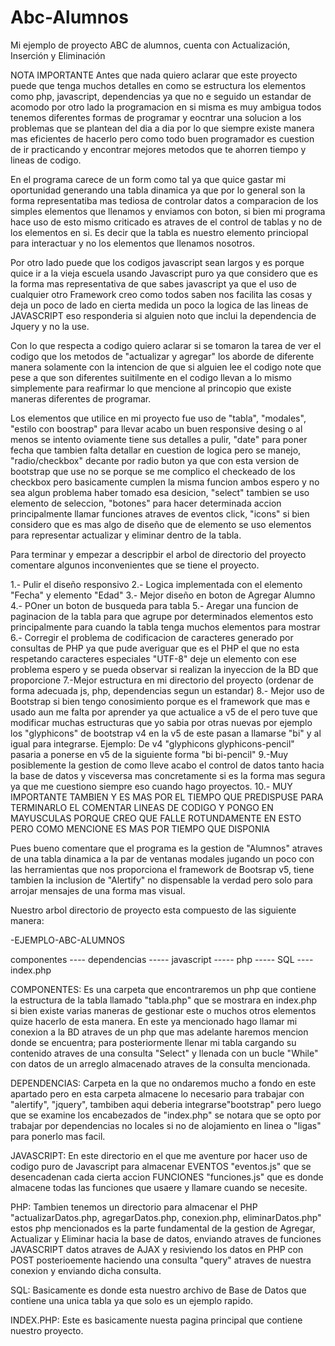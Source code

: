 # Abc-Alumnos
Mi ejemplo de proyecto ABC de alumnos, cuenta con Actualización, Inserción y Eliminación

NOTA IMPORTANTE
Antes que nada quiero aclarar que este proyecto puede que tenga muchos detalles en como se estructura los elementos como php, javascript, dependencias ya que no e seguido un estandar de acomodo por otro lado la programacion en si misma es muy ambigua 
todos tenemos diferentes formas de programar y eocntrar una solucion a los problemas que se plantean del dia a dia por lo que 
siempre existe manera mas eficientes de hacerlo pero como todo buen programador es cuestion de ir practicando y encontrar mejores
metodos que te ahorren tiempo y lineas de codigo.

En el programa carece de un form como tal ya que quice gastar mi oportunidad generando una tabla dinamica ya que por lo general son 
la forma representatiba mas tediosa de controlar datos a comparacion de los simples elementos que llenamos y enviamos con boton, si bien mi programa hace uso de esto mismo criticado es atraves de el control de tablas y no de los elementos en si. Es decir que la tabla es nuestro elemento princiopal para interactuar y no los elementos que llenamos nosotros.

Por otro lado puede que los codigos javascript sean largos y es porque quice ir a la vieja escuela usando Javascript puro ya que considero que es la forma mas representativa de que sabes javascript ya que el uso de cualquier otro Framework creo como todos saben nos facilita las cosas y deja un poco de lado en cierta medida un poco la logica de las lineas de JAVASCRIPT eso responderia si alguien noto que inclui la dependencia de Jquery y no la use.

Con lo que respecta a codigo quiero aclarar si se tomaron la tarea de ver el codigo que los metodos de "actualizar y agregar" los aborde de diferente manera solamente con la intencion de que si alguien lee el codigo note que pese a que son diferentes suitilmente en el codigo llevan a lo mismo simplemente para reafirmar lo que mencione al princopio que existe maneras diferentes de programar.

Los elementos que utilice en mi proyecto fue uso de "tabla", "modales", "estilo con boostrap" para llevar acabo un buen responsive desing o al menos se intento oviamente tiene sus detalles a pulir, "date" para poner fecha que tambien falta detallar en cuestion de logica pero se manejo, "radio/checkbox" decante por radio buton ya que con esta version de bootstrap que use no se porque se me complico el checkeado de los checkbox pero basicamente cumplen la misma funcion ambos espero y no sea algun problema haber tomado esa desicion, "select" tambien se uso elemento de seleccion, "botones" para hacer determinada accion principalmente llamar funciones atraves de eventos click, "icons" si bien considero que es mas algo de diseño que de elemento se uso elementos para representar actualizar y eliminar dentro de la tabla.

Para terminar y empezar a descripbir el arbol de directorio del proyecto comentare algunos inconvenientes que se tiene el proyecto.

1.- Pulir el diseño responsivo
2.- Logica implementada con el elemento "Fecha" y elemento "Edad" 
3.- Mejor diseño en boton de Agregar Alumno
4.- POner un boton de busqueda para tabla
5.- Aregar una funcion de paginacion de la tabla para que agrupe por determinados elementos esto principalmente para cuando la tabla tenga muchos elementos para mostrar
6.- Corregir el problema de codificacion de caracteres generado por consultas de PHP ya que pude averiguar que es el PHP el que no esta respetando caracteres especiales "UTF-8" deje un elemento con ese problema espero y se pueda observar si realizan la inyeccion de la BD que proporcione
7.-Mejor estructura en mi directorio del proyecto (ordenar de forma adecuada js, php, dependencias segun un estandar)
8.- Mejor uso de Bootstrap si bien tengo conosimiento porque es el framework que mas e usado aun me falta por aprender ya que actualice a v5 de el pero tuve que modificar muchas estructuras que yo sabia por otras nuevas 
por ejemplo los "glyphicons" de bootstrap v4 en la v5 de este pasan a llamarse "bi" y al igual para integrarse. Ejemplo: De v4 "glyphicons glyphicons-pencil" pasaria a ponerse en v5 de la siguiente forma "bi bi-pencil"
9.-Muy posiblemente la gestion de como lleve acabo el control de datos tanto hacia la base de datos y visceversa mas concretamente si es la forma mas segura ya que me cuestiono siempre eso cuando hago proyectos.
10.- MUY IMPORTANTE TAMBIEN Y ES MAS POR EL TIEMPO QUE PREDISPUSE PARA TERMINARLO EL COMENTAR LINEAS DE CODIGO Y PONGO EN MAYUSCULAS PORQUE CREO QUE FALLE ROTUNDAMENTE EN ESTO PERO COMO MENCIONE ES MAS POR TIEMPO QUE DISPONIA



Pues bueno comentare que el programa es la gestion de "Alumnos" atraves de una tabla dinamica a la par de ventanas modales jugando un poco con las
herramientas que nos proporciona el framework de Bootsrap v5, tiene tambien la inclusion de "Alertify" no dispensable la verdad pero solo para arrojar mensajes
de una forma mas visual.

Nuestro arbol directorio de proyecto esta compuesto de las siguiente manera:

-EJEMPLO-ABC-ALUMNOS

componentes ---- dependencias ----- javascript ----- php ----- SQL ---- index.php

COMPONENTES: 
Es una carpeta que encontraremos un php que contiene la estructura de la tabla llamado "tabla.php" que se mostrara en index.php si bien existe varias maneras 
de gestionar este o muchos otros elementos quize hacerlo de esta manera. En este ya mencionado hago llamar mi conexion a la BD atraves de un php que mas adelante haremos
mencion donde se encuentra; para posteriormente llenar mi tabla cargando su contenido atraves de una consulta "Select" y llenada con un bucle "While" con datos de un arreglo
almacenado atraves de la consulta mencionada.

DEPENDENCIAS: 
Carpeta en la que no ondaremos mucho a fondo en este apartado pero en esta carpeta almacene lo necesario para trabajar con "alertify", "jquery", tambiben aqui deberia integrarse"bootstrap"
pero luego que se examine los encabezados de "index.php" se notara que se opto por trabajar por dependencias no locales si no de alojamiento en linea o "ligas" para ponerlo mas facil.

JAVASCRIPT: 
En este directorio en el que me aventure por hacer uso de codigo puro de Javascript para almacenar EVENTOS "eventos.js" que se desencadenan cada cierta accion FUNCIONES "funciones.js" que es donde almacene todas las funciones que usaere y llamare cuando se necesite.

PHP: 
Tambien tenemos un directorio para almacenar el PHP "actualizarDatos.php, agregarDatos.php, conexion.php, eliminarDatos.php" estos php mencionados es la parte fundamental de la gestion
de Agregar, Actualizar y Eliminar hacia la base de datos, enviando atraves de funciones JAVASCRIPT datos atraves de AJAX y resiviendo los datos en PHP con POST posterioemente haciendo una 
consulta "query" atraves de nuestra conexion y enviando dicha consulta.

SQL: 
Basicamente es donde esta nuestro archivo de Base de Datos que contiene una unica tabla ya que solo es un ejemplo rapido.

INDEX.PHP: 
Este es basicamente nuesta pagina principal que contiene nuestro proyecto.
